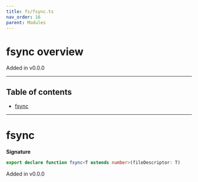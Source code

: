```yaml
---
title: fs/fsync.ts
nav_order: 16
parent: Modules
---
```


# fsync overview

Added in v0.0.0

---

<h2 class="text-delta">Table of contents</h2>

- [fsync](#fsync)

---

# fsync

**Signature**

```ts
export declare function fsync<T extends number>(fileDescriptor: T)
```

Added in v0.0.0
